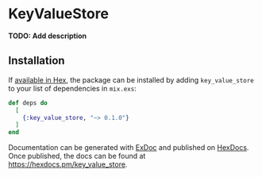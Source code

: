 # KeyValueStore

**TODO: Add description**

## Installation

If [available in Hex](https://hex.pm/docs/publish), the package can be installed
by adding `key_value_store` to your list of dependencies in `mix.exs`:

```elixir
def deps do
  [
    {:key_value_store, "~> 0.1.0"}
  ]
end
```

Documentation can be generated with [ExDoc](https://github.com/elixir-lang/ex_doc)
and published on [HexDocs](https://hexdocs.pm). Once published, the docs can
be found at <https://hexdocs.pm/key_value_store>.

